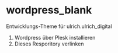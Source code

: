 # wordpress_blank

Entwicklungs-Theme für ulrich.ulrich_digital

1. Wordpress über Plesk installieren
2. Dieses Resporitory verlinken